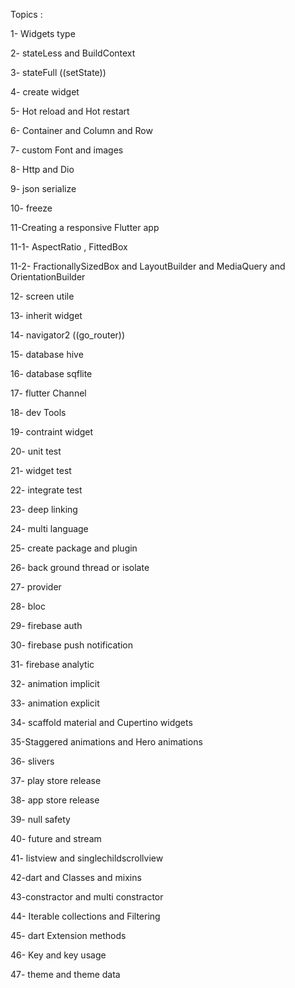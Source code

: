 Topics :

1- Widgets type

2- stateLess and BuildContext

3- stateFull ((setState))

4- create widget

5- Hot reload and Hot restart

6- Container and Column and Row

7- custom Font and images

8- Http and Dio

9- json serialize

10- freeze

11-Creating a responsive Flutter app

11-1- AspectRatio , FittedBox

11-2- FractionallySizedBox and LayoutBuilder and MediaQuery and OrientationBuilder

12- screen utile

13- inherit widget

14- navigator2 ((go_router))

15- database hive

16- database sqflite

17- flutter Channel

18- dev Tools

19- contraint widget

20- unit test 

21- widget test 

22- integrate test 

23- deep linking

24- multi language

25- create package and plugin 

26- back ground thread or isolate 

27- provider 

28- bloc

29- firebase auth 

30- firebase push notification

31- firebase analytic

32- animation implicit

33- animation explicit

34- scaffold material and Cupertino widgets

35-Staggered animations and Hero animations

36- slivers 

37- play store release

38- app store release

39- null safety

40- future and stream

41- listview and singlechildscrollview

42-dart and Classes and mixins

43-constractor and multi constractor 

44- Iterable collections and Filtering

45- dart Extension methods

46- Key and key usage

47- theme and theme data
